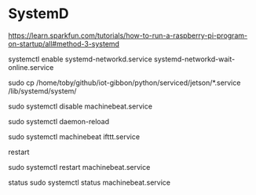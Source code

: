 # SystemD

https://learn.sparkfun.com/tutorials/how-to-run-a-raspberry-pi-program-on-startup/all#method-3-systemd

systemctl enable systemd-networkd.service systemd-networkd-wait-online.service

 sudo cp /home/toby/github/iot-gibbon/python/serviced/jetson/*.service /lib/systemd/system/


sudo systemctl disable machinebeat.service

sudo systemctl daemon-reload

sudo systemctl machinebeat ifttt.service


restart

sudo systemctl restart machinebeat.service


status
sudo systemctl status machinebeat.service
